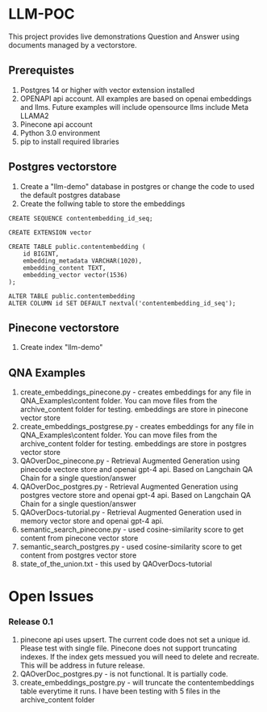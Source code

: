 # LLM-POC
This project provides live demonstrations Question and Answer using documents managed by a vectorstore.

## Prerequistes
1. Postgres 14 or higher with vector extension installed
2. OPENAPI api account.  All examples are based on openai embeddings and llms.  Future examples will include opensource llms include Meta LLAMA2
3. Pinecone api account
4. Python 3.0 environment
5. pip to install required libraries

## Postgres vectorstore
1. Create a "llm-demo" database in postgres or change the code to used the default postgres database
2. Create the follwing table to store the embeddings
```
CREATE SEQUENCE contentembedding_id_seq;

CREATE EXTENSION vector

CREATE TABLE public.contentembedding (
    id BIGINT,
    embedding_metadata VARCHAR(1020),
    embedding_content TEXT,
    embedding_vector vector(1536)
);

ALTER TABLE public.contentembedding 
ALTER COLUMN id SET DEFAULT nextval('contentembedding_id_seq');
```

## Pinecone vectorstore
1. Create index "llm-demo"

## QNA Examples
1. create_embeddings_pinecone.py -  creates embeddings for any file in QNA_Examples\content folder.  You can move files from the archive_content folder for testing. embeddings are store in pinecone vector store
2. create_embeddings_postgrese.py -  creates embeddings for any file in QNA_Examples\content folder.  You can move files from the archive_content folder for testing. embeddings are store in postgres vector store
3. QAOverDoc_pinecone.py - Retrieval Augmented Generation using pinecode vectore store and openai gpt-4 api. Based on Langchain QA Chain for a single question/answer
4. QAOverDoc_postgres.py - Retrieval Augmented Generation using postgres vectore store and openai gpt-4 api. Based on Langchain QA Chain for a single question/answer
5. QAOverDocs-tutorial.py - Retrieval Augmented Generation used in memory vector store and openai gpt-4 api.
6. semantic_search_pinecone.py -  used cosine-similarity score to get content  from pinecone vector store
7. semantic_search_postgres.py -  used cosine-similarity score to get content  from postgres vector store
8. state_of_the_union.txt - this used by QAOverDocs-tutorial

# Open Issues
### Release 0.1
1. pinecone api uses upsert.  The current code does not set a unique id.  Please test with single file.  Pinecone does not support truncating indexes.  If the index gets messued you will need to delete and recreate.  This will be address in future release.
2. QAOverDoc_postgres.py - is not functional.  It is partially code.
3. create_embeddings_postgre.py - will truncate the contentembeddings table everytime it runs. I have been testing with 5 files in the archive_content folder



